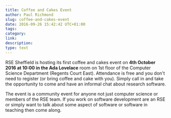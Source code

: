 ```yaml
---
title: Coffee and Cakes Event
author: Paul Richmond
slug: coffee-and-cakes-event
date: 2016-09-26 15:42:42 UTC+01:00
tags: 
category: 
link: 
description: 
type: text
---
```


RSE Sheffield is hosting its first coffee and cakes event on **4th October 2016 at 10:00 in the Ada Lovelace** room on 1st floor of the Computer Science Department (Regents Court East). Attendance is free and you don't need to register (or bring coffee and cake with you). Simply call in and take the opportunity to come and have an informal chat about research software.

The event is a community event for anyone not just computer science or members of the RSE team. If you work on software development are an RSE or simply want to talk about some aspect of software or software in teaching then come along.



